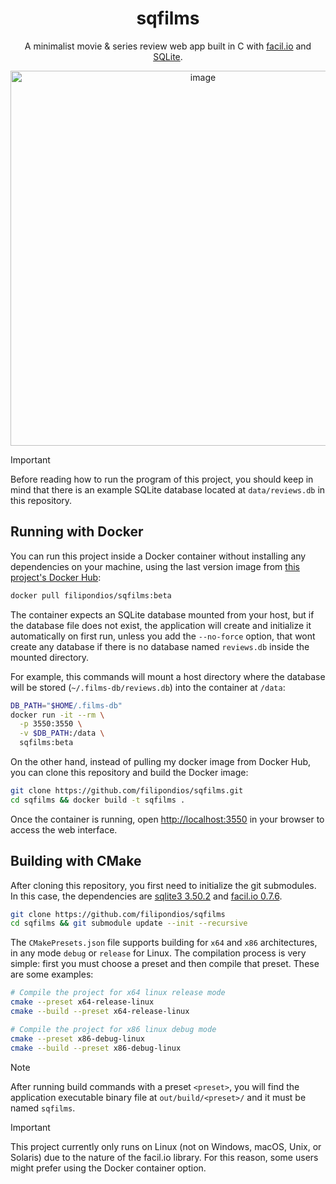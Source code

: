 <!-- # sqfilms -->
<div align="center">
  <h1>sqfilms</h1>
  <p>A minimalist movie & series review web app built in C with <a href="https://facil.io/">facil.io</a> and
    <a href="sqlite.org">SQLite</a>.</p>
  <img height="600" alt="image" src="https://github.com/user-attachments/assets/9cce14ef-be92-438e-9d01-d583a19ce6ff"/>
</div>

> [!IMPORTANT]
> Before reading how to run the program of this project, you should keep in mind that there
> is an example SQLite database located at `data/reviews.db` in this repository.

## Running with Docker

You can run this project inside a Docker container without installing any
dependencies on your machine, using the last version image from <a href='https://hub.docker.com/r/filipondios/sqfilms'>
this project's Docker Hub</a>:

```bash
docker pull filipondios/sqfilms:beta
```

The container expects an SQLite database mounted from your host, but if the
database file does not exist, the application will create and initialize it
automatically on first run, unless you add the `--no-force` option, that
wont create any database if there is no database named `reviews.db` inside
the mounted directory.

For example, this commands will mount a host directory where the database
will be stored (`~/.films-db/reviews.db`) into the container at `/data`:

```bash
DB_PATH="$HOME/.films-db"
docker run -it --rm \
  -p 3550:3550 \
  -v $DB_PATH:/data \
  sqfilms:beta
```

On the other hand, instead of pulling my docker image from Docker Hub, you
can clone this repository and build the Docker image:

```bash
git clone https://github.com/filipondios/sqfilms.git
cd sqfilms && docker build -t sqfilms .
```

Once the container is running, open
<a href='http://localhost:3550'>http://localhost:3550</a>
in your browser to access the web interface.


## Building with CMake

After cloning this repository, you first need to initialize the git submodules. In this case, the
dependencies are [sqlite3 3.50.2](https://github.com/sqlite/sqlite/tree/9d7c5df7f0e42528bf514b5231d58273bea47e40)
and [facil.io 0.7.6](https://github.com/boazsegev/facil.io/tree/512a354dbd31e1895647df852d1565f9d408ed91).

```bash
git clone https://github.com/filipondios/sqfilms
cd sqfilms && git submodule update --init --recursive
```

The `CMakePresets.json` file supports building for `x64` and `x86` architectures, in
any mode `debug` or `release` for Linux. The compilation process is very
simple: first you must choose a preset and then compile that preset.
These are some examples:

```sh
# Compile the project for x64 linux release mode
cmake --preset x64-release-linux
cmake --build --preset x64-release-linux

# Compile the project for x86 linux debug mode
cmake --preset x86-debug-linux
cmake --build --preset x86-debug-linux
```

> [!NOTE]
> After running build commands with a preset `<preset>`, you will find the application
> executable binary file at `out/build/<preset>/` and it must be named `sqfilms`.

> [!IMPORTANT]
> This project currently only runs on Linux (not on Windows, macOS, Unix, or Solaris)
> due to the nature of the facil.io library. For this reason, some users might prefer
> using the Docker container option.
